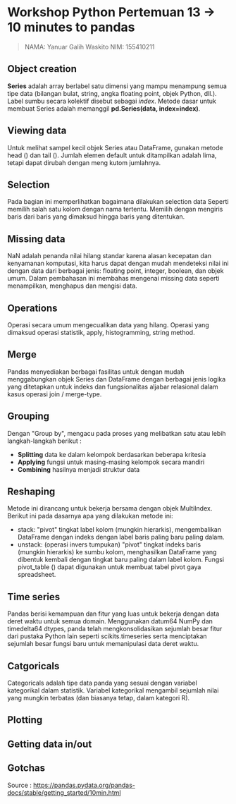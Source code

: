# Workshop Python Pertemuan 13 → 10 minutes to pandas

> NAMA: Yanuar Galih Waskito
> NIM: 155410211

## Object creation
**Series** adalah array berlabel satu dimensi yang mampu menampung semua tipe data (bilangan bulat, string, angka floating point, objek Python, dll.). Label sumbu secara kolektif disebut sebagai *index*. Metode dasar untuk membuat Series adalah memanggil **pd.Series(data, index=index)**.
## Viewing data
Untuk melihat sampel kecil objek Series atau DataFrame, gunakan metode head () dan tail (). Jumlah elemen default untuk ditampilkan adalah lima, tetapi dapat dirubah dengan meng kutom jumlahnya.
## Selection
Pada bagian ini memperlihatkan bagaimana dilakukan selection data Seperti memilih salah satu kolom dengan nama tertentu. Memilih dengan mengiris baris dari baris yang dimaksud hingga baris yang ditentukan.
## Missing data
NaN adalah penanda nilai hilang standar karena alasan kecepatan dan kenyamanan komputasi, kita harus dapat dengan mudah mendeteksi nilai ini dengan data dari berbagai jenis: floating point, integer, boolean, dan objek umum. Dalam pembahasan ini membahas mengenai missing data seperti menampilkan, menghapus dan mengisi data.
## Operations
Operasi secara umum mengecualikan data yang hilang. Operasi yang dimaksud operasi statistik, apply, histogramming, string method.
## Merge
Pandas menyediakan berbagai fasilitas untuk dengan mudah menggabungkan objek Series dan DataFrame dengan berbagai jenis logika yang ditetapkan untuk indeks dan fungsionalitas aljabar relasional dalam kasus operasi join / merge-type.
## Grouping
Dengan "Group by", mengacu pada proses yang melibatkan satu atau lebih langkah-langkah berikut :
- **Splitting** data ke dalam kelompok berdasarkan beberapa kritesia
- **Applying** fungsi untuk masing-masing kelompok secara mandiri
- **Combining** hasilnya menjadi struktur data
## Reshaping
Metode ini dirancang untuk bekerja bersama dengan objek MultiIndex. Berikut ini pada dasarnya apa yang dilakukan metode ini:
- stack: "pivot" tingkat label kolom (mungkin hierarkis), mengembalikan DataFrame dengan indeks dengan label baris paling baru paling dalam.
- unstack: (operasi invers tumpukan) "pivot" tingkat indeks baris (mungkin hierarkis) ke sumbu kolom, menghasilkan DataFrame yang dibentuk kembali dengan tingkat baru paling dalam label kolom.
Fungsi pivot_table () dapat digunakan untuk membuat tabel pivot gaya spreadsheet.
## Time series
Pandas berisi kemampuan dan fitur yang luas untuk bekerja dengan data deret waktu untuk semua domain. Menggunakan datum64 NumPy dan timedelta64 dtypes, panda telah mengkonsolidasikan sejumlah besar fitur dari pustaka Python lain seperti scikits.timeseries serta menciptakan sejumlah besar fungsi baru untuk memanipulasi data deret waktu.
## Catgoricals
Categoricals adalah tipe data panda yang sesuai dengan variabel kategorikal dalam statistik. Variabel kategorikal mengambil sejumlah nilai yang mungkin terbatas (dan biasanya tetap, dalam kategori R).
## Plotting
## Getting data in/out
## Gotchas
Source : https://pandas.pydata.org/pandas-docs/stable/getting_started/10min.html